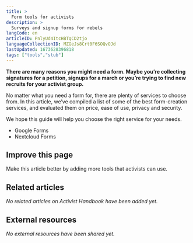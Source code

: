 ```yaml
---
title: >
  Form tools for activists
description: >
  Surveys and signup forms for rebels
langCode: en
articleID: PnlyUd4ItcHBTqCD2tjo
languageCollectionID: MZGeJs8Crt0F6SOQvOJd
lastUpdated: 1673628396818
tags: ["tools","stub"]
---
```


**There are many reasons you might need a form. Maybe you’re collecting signatures for a petition, signups for a march or you’re trying to find new recruits for your activist group.**

No matter what you need a form for, there are plenty of services to choose from. In this article, we’ve compiled a list of some of the best form-creation services, and evaluated them on price, ease of use, privacy and security.

We hope this guide will help you choose the right service for your needs.

-   Google Forms
-   Nextcloud Forms

## Improve this page

Make this article better by adding more tools that activists can use.

## Related articles

_No related articles on Activist Handbook have been added yet._

## External resources

_No external resources have been shared yet._